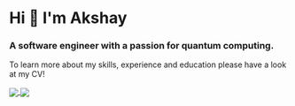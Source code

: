 <h1 align="left">Hi 👋 I'm Akshay</h1>

<h3 align="left">A software engineer with a passion for quantum computing.</h3>

To learn more about my skills, experience and education please have a look at my CV!

<a href="https://github.com/anuraghazra/github-readme-stats">
  <img align="center" src="https://github-readme-stats.vercel.app/api?username=akshaypal123&count_private=true&show_icons=true&include_all_commits=true&hide_border=true&hide_title=true" />
</a>
<a href="https://github.com/anuraghazra/github-readme-stats">
  <img align="center" src="https://github-readme-stats.vercel.app/api/top-langs/?username=akshaypal123&langs_count=3&hide_title=true&hide_border=true" />
</a>
